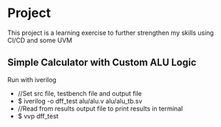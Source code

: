 # Project
This project is a learning exercise to further strengthen my skills using CI/CD and some UVM

## Simple Calculator with Custom ALU Logic

Run with iverilog
- //Set src file, testbench file and output file
- $ iverilog -o dff_test alu/alu.v alu/alu_tb.sv
- //Read from results output file to print results in terminal
- $ vvp dff_test
